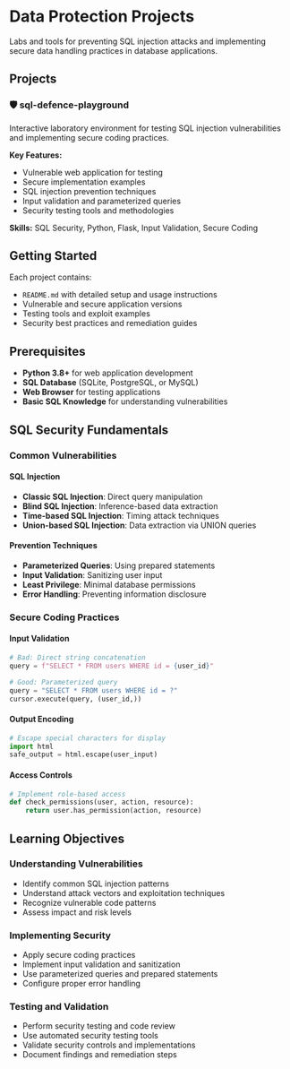 # Data Protection Projects

Labs and tools for preventing SQL injection attacks and implementing secure data handling practices in database applications.

## Projects

### 🛡️ sql-defence-playground
Interactive laboratory environment for testing SQL injection vulnerabilities and implementing secure coding practices.

**Key Features:**
- Vulnerable web application for testing
- Secure implementation examples
- SQL injection prevention techniques
- Input validation and parameterized queries
- Security testing tools and methodologies

**Skills:** SQL Security, Python, Flask, Input Validation, Secure Coding

## Getting Started

Each project contains:
- `README.md` with detailed setup and usage instructions
- Vulnerable and secure application versions
- Testing tools and exploit examples
- Security best practices and remediation guides

## Prerequisites

- **Python 3.8+** for web application development
- **SQL Database** (SQLite, PostgreSQL, or MySQL)
- **Web Browser** for testing applications
- **Basic SQL Knowledge** for understanding vulnerabilities

## SQL Security Fundamentals

### Common Vulnerabilities

#### SQL Injection
- **Classic SQL Injection**: Direct query manipulation
- **Blind SQL Injection**: Inference-based data extraction
- **Time-based SQL Injection**: Timing attack techniques
- **Union-based SQL Injection**: Data extraction via UNION queries

#### Prevention Techniques
- **Parameterized Queries**: Using prepared statements
- **Input Validation**: Sanitizing user input
- **Least Privilege**: Minimal database permissions
- **Error Handling**: Preventing information disclosure

### Secure Coding Practices

#### Input Validation
```python
# Bad: Direct string concatenation
query = f"SELECT * FROM users WHERE id = {user_id}"

# Good: Parameterized query
query = "SELECT * FROM users WHERE id = ?"
cursor.execute(query, (user_id,))
```

#### Output Encoding
```python
# Escape special characters for display
import html
safe_output = html.escape(user_input)
```

#### Access Controls
```python
# Implement role-based access
def check_permissions(user, action, resource):
    return user.has_permission(action, resource)
```

## Learning Objectives

### Understanding Vulnerabilities
- Identify common SQL injection patterns
- Understand attack vectors and exploitation techniques
- Recognize vulnerable code patterns
- Assess impact and risk levels

### Implementing Security
- Apply secure coding practices
- Implement input validation and sanitization
- Use parameterized queries and prepared statements
- Configure proper error handling

### Testing and Validation
- Perform security testing and code review
- Use automated security testing tools
- Validate security controls and implementations
- Document findings and remediation steps
